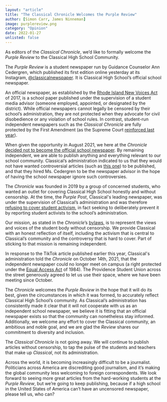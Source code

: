 ```yaml
---
layout: "article"
title: "The Classical Chronicle Welcomes the Purple Review"
author: [Simon Carr, James Ninneman]
image: purplereview.png
category: "Opinion"
date: 2022-01-27
unlisted: false
---
```


As editors of the _Classical Chronicle_, we’d like to formally welcome the _Purple Review_ to the Classical High School Community.

The _Purple Review_ is a student newspaper run by Guidance Counselor Ann Cedergren, which published its first edition online yesterday at its Instagram, [@classicalnewspaper](https://www.instagram.com/classicalnewspaper/). It is Classical High School’s official school newspaper.

An official newspaper, as established by the [Rhode Island New Voices Act](https://splc.org/2018/07/rhode-island-new-voices-act/) of 2017, is a school paper published under the supervision of a student media advisor (someone employed, appointed, or designated by the district). While official newspapers cannot legally be censored by their school’s administration, they are not protected when they advocate for civil disobedience or any violation of school rules. In contrast, student-run independent newspapers such as the _Classical Chronicle_ are fully protected by the First Amendment (as the Supreme Court [reinforced last year](https://www.edweek.org/policy-politics/u-s-supreme-court-rules-for-student-on-regulation-of-off-campus-speech/2021/06#:~:text=The%20U.S.%20Supreme%20Court%20on,Snapchat%20expressing%20frustration)).

When given the opportunity in August 2021, we here at the _Chronicle_ [decided not to become the official school newspaper](https://classicalchronicle.org/article/purple-post-merger). By remaining independent, we are able to publish anything and everything relevant to our school community. Classical’s administration indicated to us that they would not have wanted controversial articles (such as [this one](https://classicalchronicle.org/article/tiktok-hate-speech-prompts-conversation)) to be published, and that they hired Ms. Cedergren to be the newspaper advisor in the hope of having the school newspaper ignore such controversies.

The _Chronicle_ was founded in 2019 by a group of concerned students, who wanted an outlet for covering Classical High School honestly and without censorship. At the time, the _Purple Post_, Classical's leading newspaper, was under the supervision of Classical’s administration and was therefore [refusing to cover student activism](https://classicalchronicle.org/article/purple-post-master-plan), in fact seeking to deliberately prevent it by reporting student activists to the school’s administration.

Our mission, as stated in the _Chronicle_’s [bylaws](https://classicalchronicle.org/bylaws), is to represent the views and voices of the student body without censorship. We provide Classical with an honest reflection of itself, including the activism that is central to Classical’s community and the controversy that is hard to cover. Part of sticking to that mission is remaining independent. 

In response to the TikTok article published earlier this year, Classical's administration told the _Chronicle_ on October 14th, 2021, that the independent newspaper could no longer meet on campus (a right protected under the [Equal Access Act](https://www.mtsu.edu/first-amendment/article/1077/equal-access-act-of-1984) of 1984). The Providence Student Union across the street generously agreed to let us use their space, where we have been meeting since October.

The _Chronicle_ welcomes the _Purple Review_ in the hope that it will do its best, given the circumstances in which it was formed, to accurately reflect Classical High School’s community. As Classical’s administration has consistently made it clear that it will not cooperate with us as an independent school newspaper, we believe it is fitting that an official newspaper exists so that the community can nonetheless stay informed. Additionally, we welcome any effort to cover the Classical community, an ambitious and noble goal, and we are glad the _Review_ shares our commitment to diversity and inclusion. 

The _Classical Chronicle_ is not going away. We will continue to publish articles without censorship, to tap the pulse of the students and teachers that make up _Classical_, not its administration.

Across the world, it is becoming increasingly difficult to be a journalist. Politicians across America are discrediting good journalism, and it’s making the global community less welcoming to foreign correspondents. We look forward to seeing more great articles from the hard-working students at the _Purple Review_, but we’re going to keep publishing, because if a high school in the United States of America can’t have an uncensored newspaper, please tell us, who can?
